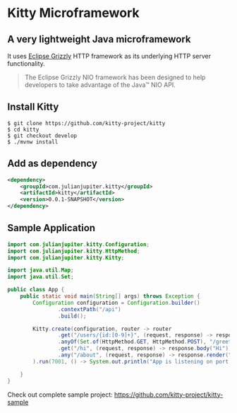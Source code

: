 # Kitty Microframework
## A very lightweight Java microframework
It uses [Eclipse Grizzly](https://projects.eclipse.org/projects/ee4j.grizzly) HTTP framework as its underlying HTTP server functionality.
> The Eclipse Grizzly NIO framework has been designed to help developers to take advantage of the Java™ NIO API.
## Install Kitty
```shell
$ git clone https://github.com/kitty-project/kitty
$ cd kitty
$ git checkout develop
$ ./mvnw install
```
## Add as dependency
```xml
<dependency>
    <groupId>com.julianjupiter.kitty</groupId>
    <artifactId>kitty</artifactId>
    <version>0.0.1-SNAPSHOT</version>
</dependency>
```
## Sample Application
```java
import com.julianjupiter.kitty.Configuration;
import com.julianjupiter.kitty.HttpMethod;
import com.julianjupiter.kitty.Kitty;

import java.util.Map;
import java.util.Set;

public class App {
    public static void main(String[] args) throws Exception {
        Configuration configuration = Configuration.builder()
                .contextPath("/api")
                .build();

        Kitty.create(configuration, router -> router
                .get("/users/{id:[0-9]+}", (request, response) -> response.body("Hi user 1!"))
                .anyOf(Set.of(HttpMethod.GET, HttpMethod.POST), "/greetings", (request, response) -> response.body(Map.of("name", "Kitty")).render("greetings")).withoutContextPath()
                .get("/hi", (request, response) -> response.body("Hi"))
                .any("/about", (request, response) -> response.render("about")).withoutContextPath()
        ).run(7001, () -> System.out.println("App is listening on port " + 7001 + "..."));

    }
}
```
Check out complete sample project: https://github.com/kitty-project/kitty-sample 